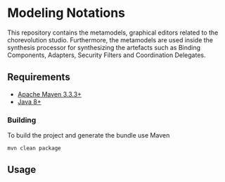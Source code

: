 # Modeling Notations
This repository contains the metamodels, graphical editors related to the chorevolution studio.
Furthermore, the metamodels are used inside the synthesis processor for synthesizing the artefacts such as Binding Components, Adapters, Security Filters and Coordination Delegates.

## Requirements

* [Apache Maven 3.3.3+](https://maven.apache.org/install.html)
* [Java 8+](http://www.oracle.com/technetwork/java/javase/downloads/jdk8-downloads-2133151.html)

### Building

To build the project and generate the bundle use Maven

    mvn clean package

## Usage
